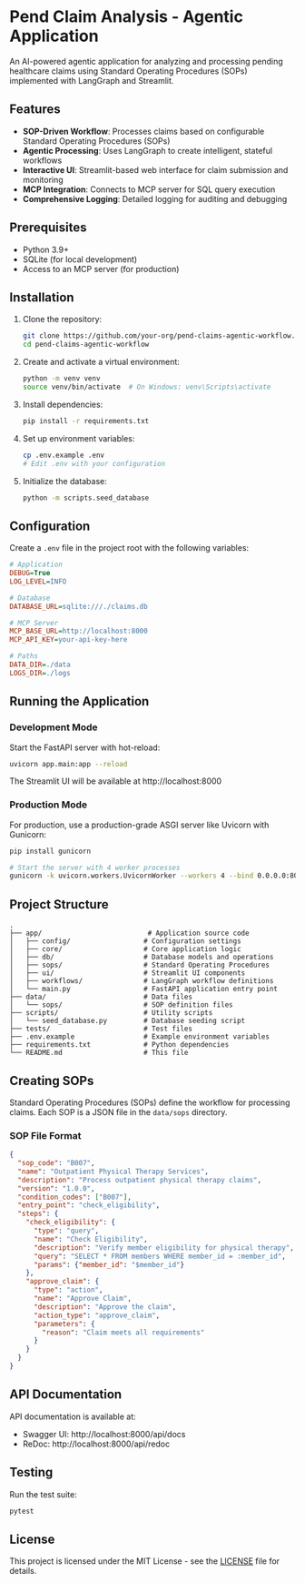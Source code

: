 # Pend Claim Analysis - Agentic Application

An AI-powered agentic application for analyzing and processing pending healthcare claims using Standard Operating Procedures (SOPs) implemented with LangGraph and Streamlit.

## Features

- **SOP-Driven Workflow**: Processes claims based on configurable Standard Operating Procedures (SOPs)
- **Agentic Processing**: Uses LangGraph to create intelligent, stateful workflows
- **Interactive UI**: Streamlit-based web interface for claim submission and monitoring
- **MCP Integration**: Connects to MCP server for SQL query execution
- **Comprehensive Logging**: Detailed logging for auditing and debugging

## Prerequisites

- Python 3.9+
- SQLite (for local development)
- Access to an MCP server (for production)

## Installation

1. Clone the repository:
   ```bash
   git clone https://github.com/your-org/pend-claims-agentic-workflow.git
   cd pend-claims-agentic-workflow
   ```

2. Create and activate a virtual environment:
   ```bash
   python -m venv venv
   source venv/bin/activate  # On Windows: venv\Scripts\activate
   ```

3. Install dependencies:
   ```bash
   pip install -r requirements.txt
   ```

4. Set up environment variables:
   ```bash
   cp .env.example .env
   # Edit .env with your configuration
   ```

5. Initialize the database:
   ```bash
   python -m scripts.seed_database
   ```

## Configuration

Create a `.env` file in the project root with the following variables:

```ini
# Application
DEBUG=True
LOG_LEVEL=INFO

# Database
DATABASE_URL=sqlite:///./claims.db

# MCP Server
MCP_BASE_URL=http://localhost:8000
MCP_API_KEY=your-api-key-here

# Paths
DATA_DIR=./data
LOGS_DIR=./logs
```

## Running the Application

### Development Mode

Start the FastAPI server with hot-reload:

```bash
uvicorn app.main:app --reload
```

The Streamlit UI will be available at http://localhost:8000

### Production Mode

For production, use a production-grade ASGI server like Uvicorn with Gunicorn:

```bash
pip install gunicorn

# Start the server with 4 worker processes
gunicorn -k uvicorn.workers.UvicornWorker --workers 4 --bind 0.0.0.0:8000 app.main:app
```

## Project Structure

```
.
├── app/                          # Application source code
│   ├── config/                  # Configuration settings
│   ├── core/                    # Core application logic
│   ├── db/                      # Database models and operations
│   ├── sops/                    # Standard Operating Procedures
│   ├── ui/                      # Streamlit UI components
│   ├── workflows/               # LangGraph workflow definitions
│   └── main.py                  # FastAPI application entry point
├── data/                        # Data files
│   └── sops/                    # SOP definition files
├── scripts/                     # Utility scripts
│   └── seed_database.py         # Database seeding script
├── tests/                       # Test files
├── .env.example                 # Example environment variables
├── requirements.txt             # Python dependencies
└── README.md                    # This file
```

## Creating SOPs

Standard Operating Procedures (SOPs) define the workflow for processing claims. Each SOP is a JSON file in the `data/sops` directory.

### SOP File Format

```json
{
  "sop_code": "B007",
  "name": "Outpatient Physical Therapy Services",
  "description": "Process outpatient physical therapy claims",
  "version": "1.0.0",
  "condition_codes": ["B007"],
  "entry_point": "check_eligibility",
  "steps": {
    "check_eligibility": {
      "type": "query",
      "name": "Check Eligibility",
      "description": "Verify member eligibility for physical therapy",
      "query": "SELECT * FROM members WHERE member_id = :member_id",
      "params": {"member_id": "$member_id"}
    },
    "approve_claim": {
      "type": "action",
      "name": "Approve Claim",
      "description": "Approve the claim",
      "action_type": "approve_claim",
      "parameters": {
        "reason": "Claim meets all requirements"
      }
    }
  }
}
```

## API Documentation

API documentation is available at:
- Swagger UI: http://localhost:8000/api/docs
- ReDoc: http://localhost:8000/api/redoc

## Testing

Run the test suite:

```bash
pytest
```

## License

This project is licensed under the MIT License - see the [LICENSE](LICENSE) file for details.
